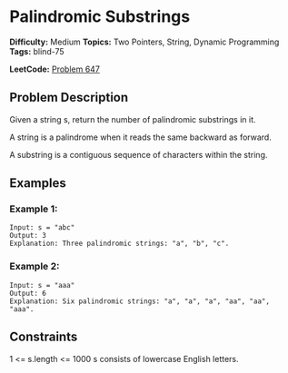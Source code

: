# Palindromic Substrings

**Difficulty:** Medium
**Topics:** Two Pointers, String, Dynamic Programming
**Tags:** blind-75

**LeetCode:** [Problem 647](https://leetcode.com/problems/palindromic-substrings/description/)

## Problem Description

Given a string s, return the number of palindromic substrings in it.

A string is a palindrome when it reads the same backward as forward.

A substring is a contiguous sequence of characters within the string.

## Examples

### Example 1:

```
Input: s = "abc"
Output: 3
Explanation: Three palindromic strings: "a", "b", "c".
```

### Example 2:

```
Input: s = "aaa"
Output: 6
Explanation: Six palindromic strings: "a", "a", "a", "aa", "aa", "aaa".
```

## Constraints

1 <= s.length <= 1000
s consists of lowercase English letters.
